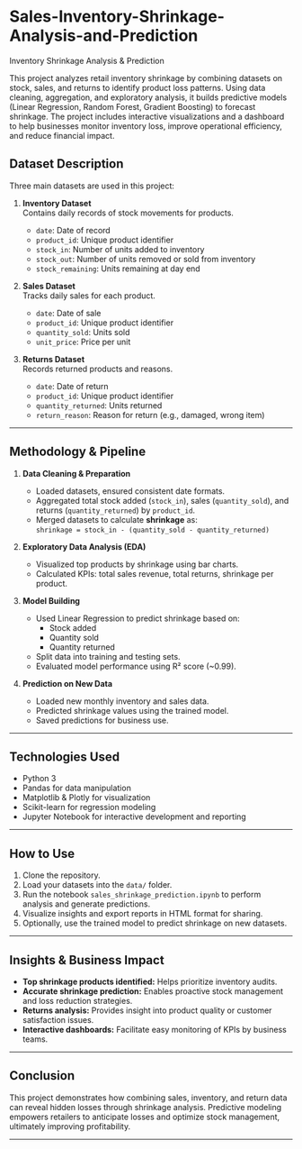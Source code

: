 # Sales-Inventory-Shrinkage-Analysis-and-Prediction

Inventory Shrinkage Analysis & Prediction

This project analyzes retail inventory shrinkage by combining datasets on stock, sales, and returns to identify product loss patterns. Using data cleaning, aggregation, and exploratory analysis, it builds predictive models (Linear Regression, Random Forest, Gradient Boosting) to forecast shrinkage. The project includes interactive visualizations and a dashboard to help businesses monitor inventory loss, improve operational efficiency, and reduce financial impact.
## Dataset Description

Three main datasets are used in this project:

1. **Inventory Dataset**  
   Contains daily records of stock movements for products.
   - `date`: Date of record  
   - `product_id`: Unique product identifier  
   - `stock_in`: Number of units added to inventory  
   - `stock_out`: Number of units removed or sold from inventory  
   - `stock_remaining`: Units remaining at day end  

2. **Sales Dataset**  
   Tracks daily sales for each product.  
   - `date`: Date of sale  
   - `product_id`: Unique product identifier  
   - `quantity_sold`: Units sold  
   - `unit_price`: Price per unit  

3. **Returns Dataset**  
   Records returned products and reasons.  
   - `date`: Date of return  
   - `product_id`: Unique product identifier  
   - `quantity_returned`: Units returned  
   - `return_reason`: Reason for return (e.g., damaged, wrong item)  

---
## Methodology & Pipeline

1. **Data Cleaning & Preparation**  
   - Loaded datasets, ensured consistent date formats.  
   - Aggregated total stock added (`stock_in`), sales (`quantity_sold`), and returns (`quantity_returned`) by `product_id`.  
   - Merged datasets to calculate **shrinkage** as:  
     `shrinkage = stock_in - (quantity_sold - quantity_returned)`

2. **Exploratory Data Analysis (EDA)**  
   - Visualized top products by shrinkage using bar charts.  
   - Calculated KPIs: total sales revenue, total returns, shrinkage per product.

3. **Model Building**  
   - Used Linear Regression to predict shrinkage based on:  
     - Stock added  
     - Quantity sold  
     - Quantity returned  
   - Split data into training and testing sets.  
   - Evaluated model performance using R² score (~0.99).

4. **Prediction on New Data**  
   - Loaded new monthly inventory and sales data.  
   - Predicted shrinkage values using the trained model.  
   - Saved predictions for business use.

---

## Technologies Used

- Python 3  
- Pandas for data manipulation  
- Matplotlib & Plotly for visualization  
- Scikit-learn for regression modeling  
- Jupyter Notebook for interactive development and reporting  

---
## How to Use

1. Clone the repository.  
2. Load your datasets into the `data/` folder.  
3. Run the notebook `sales_shrinkage_prediction.ipynb` to perform analysis and generate predictions.  
4. Visualize insights and export reports in HTML format for sharing.  
5. Optionally, use the trained model to predict shrinkage on new datasets.

---

## Insights & Business Impact

- **Top shrinkage products identified:** Helps prioritize inventory audits.  
- **Accurate shrinkage prediction:** Enables proactive stock management and loss reduction strategies.  
- **Returns analysis:** Provides insight into product quality or customer satisfaction issues.  
- **Interactive dashboards:** Facilitate easy monitoring of KPIs by business teams.

---

## Conclusion

This project demonstrates how combining sales, inventory, and return data can reveal hidden losses through shrinkage analysis. Predictive modeling empowers retailers to anticipate losses and optimize stock management, ultimately improving profitability.

---
